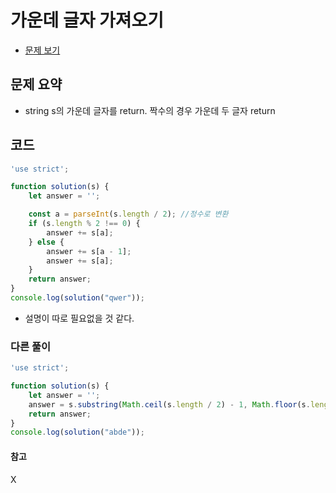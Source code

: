 # 가운데 글자 가져오기

- [문제 보기](https://programmers.co.kr/learn/courses/30/lessons/12903?language=javascript)

## 문제 요약

- string s의 가운데 글자를 return. 짝수의 경우 가운데 두 글자 return

## 코드

```javascript
'use strict';

function solution(s) {
    let answer = '';

    const a = parseInt(s.length / 2); //정수로 변환
    if (s.length % 2 !== 0) {
        answer += s[a];
    } else {
        answer += s[a - 1];
        answer += s[a];
    }
    return answer;
}
console.log(solution("qwer"));
```

- 설명이 따로 필요없을 것 같다.

### 다른 풀이

```javascript
'use strict';

function solution(s) {
    let answer = '';
    answer = s.substring(Math.ceil(s.length / 2) - 1, Math.floor(s.length / 2) + 1);
    return answer;
}
console.log(solution("abde"));
```

#### 참고
X
